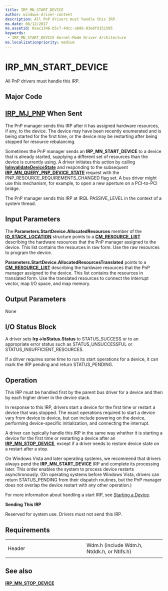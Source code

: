 ```yaml
---
title: IRP_MN_START_DEVICE
author: windows-driver-content
description: All PnP drivers must handle this IRP.
ms.date: 08/12/2017
ms.assetid: 0aac1346-b5c7-4dcc-ab86-03e8fd151505
keywords:
 - IRP_MN_START_DEVICE Kernel-Mode Driver Architecture
ms.localizationpriority: medium
---
```


# IRP\_MN\_START\_DEVICE


All PnP drivers must handle this IRP.

Major Code
----------

[**IRP\_MJ\_PNP**](irp-mj-pnp.md)
When Sent
---------

The PnP manager sends this IRP after it has assigned hardware resources, if any, to the device. The device may have been recently enumerated and is being started for the first time, or the device may be restarting after being stopped for resource rebalancing.

Sometimes the PnP manager sends an **IRP\_MN\_START\_DEVICE** to a device that is already started, supplying a different set of resources than the device is currently using. A driver initiates this action by calling [**IoInvalidateDeviceState**](https://msdn.microsoft.com/library/windows/hardware/ff549361) and responding to the subsequent [**IRP\_MN\_QUERY\_PNP\_DEVICE\_STATE**](irp-mn-query-pnp-device-state.md) request with the PNP\_RESOURCE\_REQUIREMENTS\_CHANGED flag set. A bus driver might use this mechanism, for example, to open a new aperture on a PCI-to-PCI bridge.

The PnP manager sends this IRP at IRQL PASSIVE\_LEVEL in the context of a system thread.

## Input Parameters


The **Parameters.StartDevice.AllocatedResources** member of the [**IO\_STACK\_LOCATION**](https://msdn.microsoft.com/library/windows/hardware/ff550659) structure points to a [**CM\_RESOURCE\_LIST**](https://msdn.microsoft.com/library/windows/hardware/ff541994) describing the hardware resources that the PnP manager assigned to the device. This list contains the resources in raw form. Use the raw resources to program the device.

**Parameters.StartDevice.AllocatedResourcesTranslated** points to a [**CM\_RESOURCE\_LIST**](https://msdn.microsoft.com/library/windows/hardware/ff541994) describing the hardware resources that the PnP manager assigned to the device. This list contains the resources in translated form. Use the translated resources to connect the interrupt vector, map I/O space, and map memory.

## Output Parameters


None

## I/O Status Block


A driver sets **Irp-&gt;IoStatus.Status** to STATUS\_SUCCESS or to an appropriate error status such as STATUS\_UNSUCCESSFUL or STATUS\_INSUFFICIENT\_RESOURCES.

If a driver requires some time to run its start operations for a device, it can mark the IRP pending and return STATUS\_PENDING.

Operation
---------

This IRP must be handled first by the parent bus driver for a device and then by each higher driver in the device stack.

In response to this IRP, drivers start a device for the first time or restart a device that was stopped. The exact operations required to start a device vary from device to device, but can include powering on the device, performing device-specific initialization, and connecting the interrupt.

A driver can typically handle this IRP in the same way whether it is starting a device for the first time or restarting a device after an [**IRP\_MN\_STOP\_DEVICE**](irp-mn-stop-device.md), except if a driver needs to restore device state on a restart after a stop.

On Windows Vista and later operating systems, we recommend that drivers always pend the **IRP\_MN\_START\_DEVICE** IRP and complete its processing later. This order enables the system to process device restarts asynchronously. (On operating systems before Windows Vista, drivers can return STATUS\_PENDING from their dispatch routines, but the PnP manager does not overlap the device restart with any other operation.)

For more information about handling a start IRP, see [Starting a Device](https://msdn.microsoft.com/library/windows/hardware/ff563849).

**Sending This IRP**

Reserved for system use. Drivers must not send this IRP.

Requirements
------------

<table>
<colgroup>
<col width="50%" />
<col width="50%" />
</colgroup>
<tbody>
<tr class="odd">
<td><p>Header</p></td>
<td>Wdm.h (include Wdm.h, Ntddk.h, or Ntifs.h)</td>
</tr>
</tbody>
</table>

## See also


[**IRP\_MN\_STOP\_DEVICE**](irp-mn-stop-device.md)

 

 





